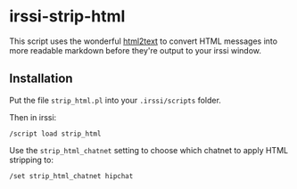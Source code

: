 # irssi-strip-html

This script uses the wonderful [html2text](https://github.com/aaronsw/html2text) to convert HTML messages into more readable markdown before they're output to your irssi window.

## Installation

Put the file `strip_html.pl` into your `.irssi/scripts` folder.

Then in irssi:

    /script load strip_html

Use the `strip_html_chatnet` setting to choose which chatnet to apply HTML stripping to:

    /set strip_html_chatnet hipchat
